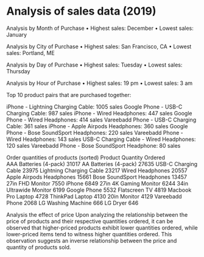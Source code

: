# Analysis of sales data (2019)

Analysis by Month of Purchase
•	Highest sales: December
•	Lowest sales: January


Analysis by City of Purchase
•	Highest sales: San Francisco, CA
•	Lowest sales: Portland, ME

Analysis by Day of Purchase
•	Highest sales: Tuesday
•	Lowest sales: Thursday


Analysis by Hour of Purchase
•	Highest sales: 19 pm
•	Lowest sales: 3 am

Top 10 product pairs that are purchased together:

iPhone - Lightning Charging Cable: 1005 sales
Google Phone - USB-C Charging Cable: 987 sales
iPhone - Wired Headphones: 447 sales
Google Phone - Wired Headphones: 414 sales
Vareebadd Phone - USB-C Charging Cable: 361 sales
iPhone - Apple Airpods Headphones: 360 sales
Google Phone - Bose SoundSport Headphones: 220 sales
Vareebadd Phone - Wired Headphones: 143 sales
USB-C Charging Cable - Wired Headphones: 120 sales
Vareebadd Phone - Bose SoundSport Headphone: 80 sales

Order quantities of products (sorted)
Product	            Quantity Ordered	
AAA Batteries (4-pack)		31017
AA Batteries (4-pack)		27635
USB-C Charging Cable		23975
Lightning Charging Cable		23217
Wired Headphones		20557
Apple Airpods Headphones		15661
Bose SoundSport Headphones		13457
27in FHD Monitor		7550
iPhone		6849
27in 4K Gaming Monitor		6244
34in Ultrawide Monitor		6199
Google Phone		5532
Flatscreen TV		4819
Macbook Pro Laptop		4728
ThinkPad Laptop		4130
20in Monitor		4129
Vareebadd Phone		2068
LG Washing Machine		666
LG Dryer		646

Analysis the effect of price
Upon analyzing the relationship between the price of products and their respective quantities ordered, it can be observed that higher-priced products exhibit lower quantities ordered, while lower-priced items tend to witness higher quantities ordered. This observation suggests an inverse relationship between the price and quantity of products sold.
